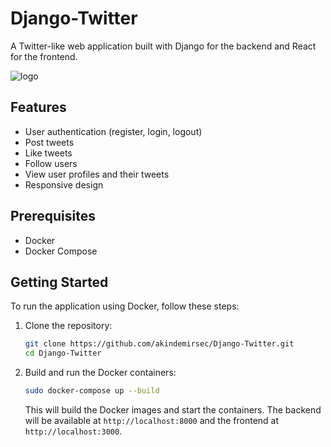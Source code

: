 # Django-Twitter

A Twitter-like web application built with Django for the backend and React for the frontend.

![logo](https://github.com/user-attachments/assets/3732f176-9514-4586-8931-4ea5113dcc23)


## Features

- User authentication (register, login, logout)
- Post tweets
- Like tweets
- Follow users
- View user profiles and their tweets
- Responsive design

## Prerequisites

- Docker
- Docker Compose

## Getting Started

To run the application using Docker, follow these steps:

1. Clone the repository:

    ```bash
    git clone https://github.com/akindemirsec/Django-Twitter.git
    cd Django-Twitter
    ```

2. Build and run the Docker containers:

    ```bash
    sudo docker-compose up --build
    ```

    This will build the Docker images and start the containers. The backend will be available at `http://localhost:8000` and the frontend at `http://localhost:3000`.
